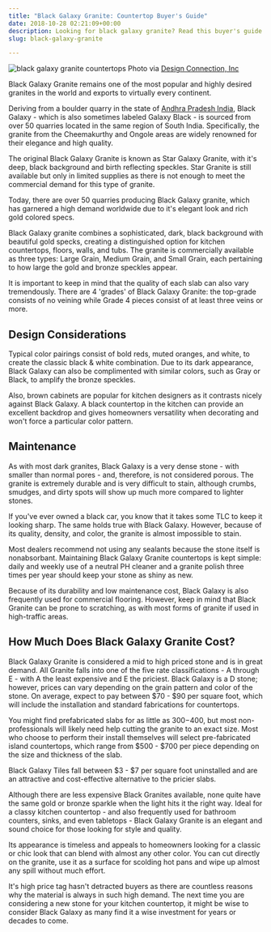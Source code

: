 ```yaml
---
title: "Black Galaxy Granite: Countertop Buyer's Guide"
date: 2018-10-28 02:21:09+00:00
description: Looking for black galaxy granite? Read this buyer's guide first. Learn the best color combinations to use with your new kitchen countertops. See prices too.
slug: black-galaxy-granite

---
```


![black galaxy granite countertops](https://www.doorwaysmagazine.com/wp-content/uploads/black_galaxy_granite_countertops.jpg) Photo via [Design Connection, Inc](http://www.houzz.com/photos/2233472/Design-Connection-Inc-Kitchens-Kansas-City-Certified-Interior-Designers-traditional-kitchen-other-metro)

Black Galaxy Granite remains one of the most popular and highly desired granites in the world and exports to virtually every continent. 

Deriving from a boulder quarry in the state of [Andhra Pradesh India](http://en.wikipedia.org/wiki/Andhra_Pradesh), Black Galaxy - which is also sometimes labeled Galaxy Black - is sourced from over 50 quarries located in the same region of South India.  Specifically, the granite from the Cheemakurthy and Ongole areas are widely renowned for their elegance and high quality.  

The original Black Galaxy Granite is known as Star Galaxy Granite, with it's deep, black background and birth reflecting speckles. Star Granite is still available but only in limited supplies as there is not enough to meet the commercial demand for this type of granite.  

Today, there are over 50 quarries producing Black Galaxy granite, which has garnered a high demand worldwide due to it's elegant look and rich gold colored specs. 

Black Galaxy granite combines a sophisticated, dark, black background with beautiful gold specks, creating a distinguished option for kitchen countertops, floors, walls, and tubs. The granite is commercially available as three types:  Large Grain, Medium Grain, and Small Grain, each pertaining to how large the gold and bronze speckles appear. 

It is important to keep in mind that the quality of each slab can also vary tremendously.  There are 4 'grades' of Black Galaxy Granite:  the top-grade consists of no veining while Grade 4 pieces consist of at least three veins or more.  



## Design Considerations



Typical color pairings consist of bold reds, muted oranges, and white, to create the classic black & white combination. Due to its dark appearance, Black Galaxy can also be complimented with similar colors, such as Gray or Black, to amplify the bronze speckles.  

Also, brown cabinets are popular for kitchen designers as it contrasts nicely against Black Galaxy. A black countertop in the kitchen can provide an excellent backdrop and gives homeowners versatility when decorating and won't force a particular color pattern. 



## Maintenance



As with most dark granites, Black Galaxy is a very dense stone - with smaller than normal pores - and, therefore, is not considered porous. The granite is extremely durable and is very difficult to stain, although crumbs, smudges, and dirty spots will show up much more compared to lighter stones.  

If you've ever owned a black car, you know that it takes some TLC to keep it looking sharp. The same holds true with Black Galaxy. However, because of its quality, density, and color, the granite is almost impossible to stain. 

Most dealers recommend not using any sealants because the stone itself is nonabsorbant.  Maintaining Black Galaxy Granite countertops is kept simple: daily and weekly use of a neutral PH cleaner and a granite polish three times per year should keep your stone as shiny as new.  

Because of its durability and low maintenance cost, Black Galaxy is also frequently used for commercial flooring. However, keep in mind that Black Granite can be prone to scratching, as with most forms of granite if used in high-traffic areas. 



## How Much Does Black Galaxy Granite Cost?



Black Galaxy Granite is considered a mid to high priced stone and is in great demand.  All Granite falls into one of the five rate classifications - A through E - with A the least expensive and E the priciest.  Black Galaxy is a D stone; however, prices can vary depending on the grain pattern and color of the stone.  On average, expect to pay between $70 - $90 per square foot, which will include the installation and standard fabrications for countertops.  

You might find prefabricated slabs for as little as $300-$400, but most non-professionals will likely need help cutting the granite to an exact size.  Most who choose to perform their install themselves will select pre-fabricated island countertops, which range from $500 - $700 per piece depending on the size and thickness of the slab.  

Black Galaxy Tiles fall between $3 - $7 per square foot uninstalled and are an attractive and cost-effective alternative to the pricier slabs. 

Although there are less expensive Black Granites available, none quite have the same gold or bronze sparkle when the light hits it the right way.  Ideal for a classy kitchen countertop - and also frequently used for bathroom counters, sinks, and even tabletops - Black Galaxy Granite is an elegant and sound choice for those looking for style and quality. 

Its appearance is timeless and appeals to homeowners looking for a classic or chic look that can blend with almost any other color.  You can cut directly on the granite, use it as a surface for scolding hot pans and wipe up almost any spill without much effort. 

It's high price tag hasn't detracted buyers as there are countless reasons why the material is always in such high demand. The next time you are considering a new stone for your kitchen countertop, it might be wise to consider Black Galaxy as many find it a wise investment for years or decades to come. 
